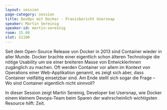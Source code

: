 ```yaml
---
layout: session
page-category: session
title: DevOps mit Docker - Praxisbericht Usersnap
speaker: Martin Sereinig
speaker-id: martin-sereinig
room: 15.04
slot: S1100
---
```


Seit dem Open-Source Release von Docker in 2013 sind Container wieder in aller Munde. Docker brachte einer eigentlich schon älteren Technologie die nötige Usability um sie einer breiteren Masse von EntwicklerInnen zugänglich zu machen. Oft werden Container vor allem im Kontext von Operations einer Web-Applikation genannt, es zeigt sich aber, dass Container vielfältig einsetzbar sind. Am Ende stellt sich sogar die Frage – Wo sind Container eigentlich nicht sinnvoll?

In dieser Session zeigt Martin Sereinig, Developer bei Usersnap, wie Docker einem kleinem Devops-Team beim Sparen der wahrscheinlich wichtigsten Resource hilft: Zeit.
